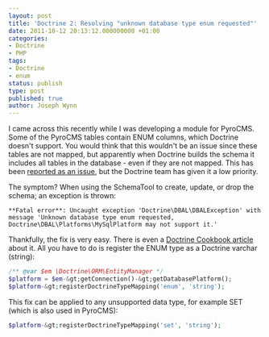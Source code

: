 ```yaml
---
layout: post
title: 'Doctrine 2: Resolving "unknown database type enum requested"'
date: 2011-10-12 20:13:12.000000000 +01:00
categories:
- Doctrine
- PHP
tags:
- Doctrine
- enum
status: publish
type: post
published: true
author: Joseph Wynn
---
```


I came across this recently while I was developing a module for PyroCMS. Some of the PyroCMS tables contain ENUM columns, which Doctrine doesn't support. You would think that this wouldn't be an issue since these tables are not mapped, but apparently when Doctrine builds the schema it includes all tables in the database - even if they are not mapped. This has been [reported as an issue](http://www.doctrine-project.org/jira/browse/DDC-1273), but the Doctrine team has given it a low priority.

The symptom? When using the SchemaTool to create, update, or drop the schema; an exception is thrown:

```
**Fatal error**: Uncaught exception 'Doctrine\DBAL\DBALException' with message 'Unknown database type enum requested, Doctrine\DBAL\Platforms\MySqlPlatform may not support it.'
```

Thankfully, the fix is very easy. There is even a [Doctrine Cookbook article](http://www.doctrine-project.org/docs/orm/2.1/en/cookbook/mysql-enums.html) about it. All you have to do is register the ENUM type as a Doctrine varchar (string):

```php
/** @var $em \Doctrine\ORM\EntityManager */
$platform = $em-&gt;getConnection()-&gt;getDatabasePlatform();
$platform-&gt;registerDoctrineTypeMapping('enum', 'string');
```

This fix can be applied to any unsupported data type, for example SET (which is also used in PyroCMS):

```php
$platform-&gt;registerDoctrineTypeMapping('set', 'string');
```
